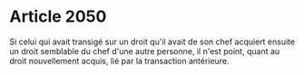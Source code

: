 # Article 2050

Si celui qui avait transigé sur un droit qu'il avait de son chef acquiert ensuite un droit semblable du chef d'une autre personne, il n'est point, quant au droit nouvellement acquis, lié par la transaction antérieure.

